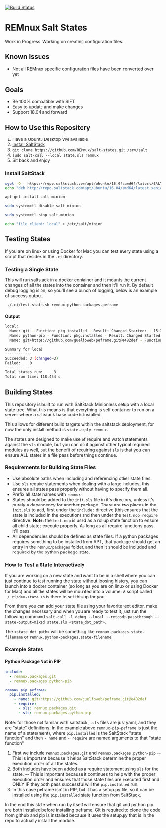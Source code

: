 [![Build Status](https://travis-ci.org/REMnux/salt-states.svg?branch=master)](https://travis-ci.org/REMnux/salt-states)

# REMnux Salt States

Work in Progress: Working on creating configuration files.

## Known Issues

* Not all REMnux specific configuration files have been converted over yet

## Goals

* Be 100% compatible with SIFT
* Easy to update and make changes
* Support 18.04 and forward

## How to Use this Repository

1. Have a Ubuntu Desktop VM available
2. [Install SaltStack](#install-saltstack)
3. `git clone https://github.com/REMnux/salt-states.git /srv/salt`
4. `sudo salt-call --local state.sls remnux`
5. Sit back and enjoy

### Install SaltStack

```bash
wget -O - https://repo.saltstack.com/apt/ubuntu/16.04/amd64/latest/SALTSTACK-GPG-KEY.pub | sudo apt-key add -
echo "deb http://repo.saltstack.com/apt/ubuntu/16.04/amd64/latest xenial main" | tee /etc/apt/sources.list.d/saltstack.list

apt-get install salt-minion

sudo systemctl disable salt-minion

sudo systemctl stop salt-minion

echo "file_client: local" > /etc/salt/minion
```

## Testing States

If you are on linux or using Docker for Mac you can test every state using a script that resides in the `.ci` directory.

### Testing a Single State

This will run saltstack in a docker container and it mounts the current changes of all the states into the container and then it'll run it. By default debug logging is on, so you'll see a bunch of logging, below is an example of success output.

```bash
 ./.ci/test-state.sh remnux.python-packages.peframe
```

#### Output
```bash
local:
  Name: git - Function: pkg.installed - Result: Changed Started: - 15:26:51.920089 Duration: 28083.27 ms
  Name: python-pip - Function: pkg.installed - Result: Changed Started: - 15:27:20.010772 Duration: 76374.46 ms
  Name: git+https://github.com/guelfoweb/peframe.git@e482def - Function: pip.installed - Result: Changed Started: - 15:28:36.626031 Duration: 13996.589 ms

Summary for local
------------
Succeeded: 3 (changed=3)
Failed:    0
------------
Total states run:     3
Total run time: 118.454 s
```


## Building States
This repository is built to run with SaltStack Minionless setup with a local state tree. What this means is that everything is self container to run on a server where a saltstack base code is installed. 

This allows for different build targets within the saltstack deployment, for now the only install method is `state.apply remnux`.

The states are designed to make use of require and watch statements against the `sls` module, but you can do it against other typical required modules as well, but the benefit of requiring against `sls` is that you can ensure ALL states in a file pass before things continue.

### Requirements for Building State Files
* Use absolute paths when including and referencing other state files.
* Use `sls` require statements when dealing with a large includes, this ensures all states pass properly without having to specify them all.
* Prefix all state names with `remnux-`
* States should be added to the `init.sls` file in it's directory, unless it's purely a dependency for another package. There are two places in the `init.sls` to add, first under the `include:` directive (this ensures that the state is included in the execution) and then under the `test.nop require` directive. **Note:** the `test.nop` is used as a rollup state function to ensure all child states execute properly. As long as all require functions pass, it'll pass.
* All dependencies should be defined as state files. If a python packages requires something to be installed from APT, that package should get an entry in the `remnux/packages` folder, and then it should be included and required by the python package state. 

### How to Test a State Interactively
If you are working on a new state and want to be in a shell where you can just continue to test running the state without loosing history, you can launch into a docker container (so long as you are on linux or using Docker for Mac) and all the states will be mounted into a volume. A script called `./.ci/dev-state.sh` is there to set this up for you.

From there you can add your state file using your favorite text editor, make the changes necessary and when you are ready to test it, just run the following command `salt-call -l debug --local --retcode-passthrough --state-output=mixed state.sls <state_dot_path>`.

The `<state_dot_path>` will be something like `remnux.packages.state-filename` or `remnux.python-packages.state-filename`

### Example States

#### Python Package Not in PIP

```yaml
include:
  - remnux.packages.git
  - remnux.packages.python-pip

remnux-pip-peframe:
  pip.installed:
    - name: git+https://github.com/guelfoweb/peframe.git@e482def
    - require:
      - sls: remnux.packages.git
      - sls: remnux.packages.python-pip
```

Note: for those not familar with saltstack, `.sls` files are just yaml, and they are "state" definitions. In the example above `remnux-pip-peframe` is just the name of a state(ment), where `pip.installed` is the SaltStack "state function" and then `- name` and `- require` are named arguments to that "state function"


1. First we include `remnux.packages.git` and `remnux.packages.python-pip` -- This is important because it helps SaltStack determine the proper execution order of all the states.
2. Both includes have been added as a require statement using `sls` for the state. -- This is important because it continues to help with the proper execution order and ensures that those state files are executed first and ONLY IF they both pass successful will the `pip.installed` run.
3. In this case peframe isn't in PIP, but it has a setup.py file, so it can be installed using the `pip.installed` state function from SaltStack.

In the end this state when run by itself will ensure that git and python pip are both installed before installing peframe. Git is required to clone the code from github and pip is installed because it uses the setup.py that is in the repo to actually install the module.
